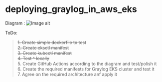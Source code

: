 # deploying_graylog_in_aws_eks
Diagram :
![Image alt](https://github.com/MTimoshchenko/deploying_graylog_in_aws_eks/blob/master/diagram.png)

ToDo:  
> ~~1. Create simple dockerfile to test~~    
> ~~2. Create eksctl manifest~~  
> ~~3. Create kubectl manifest~~  
> ~~4. Test ^ locally~~  
> 5. Create GitHub Actions according to the diagram and test/polish it  
> 6. Create the required manifests for Graylog EKS cluster and test it  
> 7. Agree on the required architecture anf apply it  